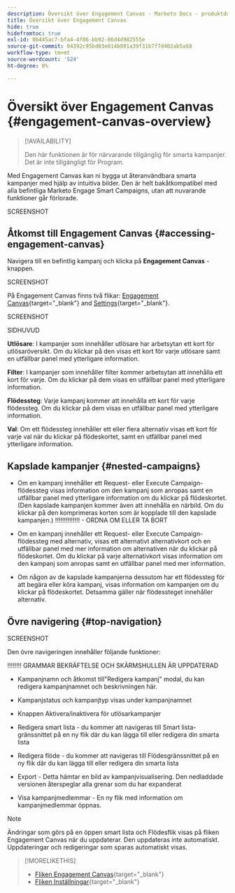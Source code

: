 ```yaml
---
description: Översikt över Engagement Canvas - Marketo Docs - produktdokumentation
title: Översikt över Engagement Canvas
hide: true
hidefromtoc: true
exl-id: 0b445ac7-bfa4-4f86-bb92-86d4d982555e
source-git-commit: 04392c95bd03e014b891a39f31b7f7d402ab5a58
workflow-type: tm+mt
source-wordcount: '524'
ht-degree: 0%

---
```


# Översikt över Engagement Canvas {#engagement-canvas-overview}

>[!AVAILABILITY]
>
>Den här funktionen är för närvarande tillgänglig för smarta kampanjer. Det är inte tillgängligt för Program.

Med Engagement Canvas kan ni bygga ut återanvändbara smarta kampanjer med hjälp av intuitiva bilder. Den är helt bakåtkompatibel med alla befintliga Marketo Engage Smart Campaigns, utan att nuvarande funktioner går förlorade.

SCREENSHOT

## Åtkomst till Engagement Canvas {#accessing-engagement-canvas}

Navigera till en befintlig kampanj och klicka på **Engagement Canvas** -knappen.

SCREENSHOT

På Engagement Canvas finns två flikar: [Engagement Canvas](/help/marketo/product-docs/core-marketo-concepts/engagement-canvas/engagement-canvas-tab.md){target="_blank"} and [Settings](/help/marketo/product-docs/core-marketo-concepts/engagement-canvas/engagement-canvas-tab.md){target="_blank"}.

SCREENSHOT

SIDHUVUD

**Utlösare**: I kampanjer som innehåller utlösare har arbetsytan ett kort för utlösaröversikt. Om du klickar på den visas ett kort för varje utlösare samt en utfällbar panel med ytterligare information.

**Filter**: I kampanjer som innehåller filter kommer arbetsytan att innehålla ett kort för varje. Om du klickar på dem visas en utfällbar panel med ytterligare information.

**Flödessteg**: Varje kampanj kommer att innehålla ett kort för varje flödessteg. Om du klickar på dem visas en utfällbar panel med ytterligare information.

**Val**: Om ett flödessteg innehåller ett eller flera alternativ visas ett kort för varje val när du klickar på flödeskortet, samt en utfällbar panel med ytterligare information.

## Kapslade kampanjer {#nested-campaigns}

* Om en kampanj innehåller ett Request- eller Execute Campaign-flödessteg visas information om den kampanj som anropas samt en utfällbar panel med ytterligare information om du klickar på flödeskortet. (Den kapslade kampanjen kommer även att innehålla en närbild. Om du klickar på den komprimeras korten som är kopplade till den kapslade kampanjen.) !!!!!!!!!!!!!! - ORDNA OM ELLER TA BORT

* Om en kampanj innehåller ett Request- eller Execute Campaign-flödessteg med alternativ, visas ett alternativt alternativkort och en utfällbar panel med mer information om alternativen när du klickar på flödeskortet. Om du klickar på varje alternativkort visas information om den kampanj som anropas samt en utfällbar panel med mer information.

* Om någon av de kapslade kampanjerna dessutom har ett flödessteg för att begära eller köra kampanj, visas information om kampanjen om du klickar på flödeskortet. Detsamma gäller när flödessteget innehåller alternativ.

## Övre navigering {#top-navigation}

SCREENSHOT

Den övre navigeringen innehåller följande funktioner:

!!!!!!!! GRAMMAR BEKRÄFTELSE OCH SKÄRMSHULLEN ÄR UPPDATERAD

* Kampanjnamn och åtkomst till&quot;Redigera kampanj&quot; modal, du kan redigera kampanjnamnet och beskrivningen här.

* Kampanjstatus och kampanjtyp visas under kampanjnamnet

* Knappen Aktivera/inaktivera för utlösarkampanjer

* Redigera smart lista - du kommer att navigeras till Smart lista-gränssnittet på en ny flik där du kan lägga till eller redigera din smarta lista

* Redigera flöde - du kommer att navigeras till Flödesgränssnittet på en ny flik där du kan lägga till eller redigera din smarta lista

* Export - Detta hämtar en bild av kampanjvisualisering. Den nedladdade versionen återspeglar alla grenar som du har expanderat

* Visa kampanjmedlemmar - En ny flik med information om kampanjmedlemmar öppnas.

>[!NOTE]
>
>Ändringar som görs på en öppen smart lista och Flödesflik visas på fliken Engagement Canvas när du uppdaterar. Den uppdateras inte automatiskt. Uppdateringar och redigeringar som sparas automatiskt visas.

>[!MORELIKETHIS]
>
>* [Fliken Engagement Canvas](/help/marketo/product-docs/core-marketo-concepts/engagement-canvas/engagement-canvas-tab.md){target="_blank"}
>* [Fliken Inställningar](/help/marketo/product-docs/core-marketo-concepts/engagement-canvas/settings-tab.md){target="_blank"}
